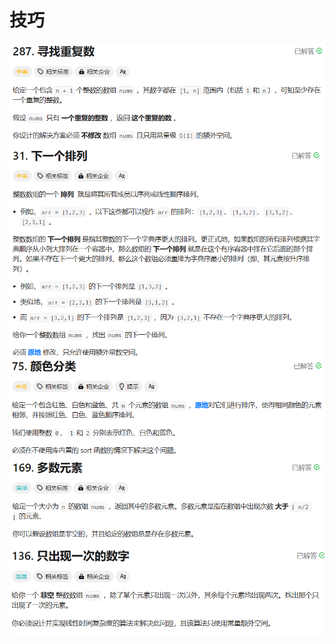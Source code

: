 # 技巧

<img src="./assets/image-20240118015434756.png" alt="image-20240118015434756" style="zoom:80%;" align="left" />

<img src="./assets/image-20240118015446015.png" alt="image-20240118015446015" style="zoom:80%;" align="left" />

<img src="./assets/image-20240118015459857.png" alt="image-20240118015459857" style="zoom:80%;" align="left" />

<img src="./assets/image-20240118015512255.png" alt="image-20240118015512255" style="zoom:80%;" align="left" />

<img src="./assets/image-20240118015527998.png" alt="image-20240118015527998" style="zoom:80%;" align="left" />